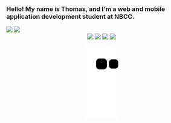 ### Hello! My name is Thomas, and I'm a web and mobile application development student at NBCC.

<div>
  <a href="https://github.com/thomasgraham18"></a>
  <img height="120em" src="https://github-readme-stats.vercel.app/api?username=thomasgraham18&show_icons=true&theme=github_dark&include_all_commits=true&count_private=true"/>
  <img height="120em" src="https://github-readme-stats.vercel.app/api/top-langs/?username=thomasgraham18&layout=compact&langs_count=7&theme=github_dark"/>
</div>

<div style="text-align:center">
  <a href="https://www.youtube.com/channel/UCiT5ZSmf53zcWzIPNPasJiQ" target="_blank"><img src="https://img.shields.io/badge/YouTube-FF0000?style=for-the-badge&logo=youtube&logoColor=white" target="_blank"></a>
  <a href="https://www.twitch.tv/idkbruhimhigh" target="_blank"><img src="https://img.shields.io/badge/Twitch-9146FF?style=for-the-badge&logo=twitch&logoColor=white" target="_blank"></a>
  <a href="https://discord.gg/dSDr2ypVC4" target="_blank"><img src="https://img.shields.io/badge/Discord-7289DA?style=for-the-badge&logo=discord&logoColor=white" target="_blank"></a>
  <a href = "mailto:thomas.graham18@outlook.com"><img src="https://img.shields.io/badge/-Gmail-%23333?style=for-the-badge&logo=gmail&logoColor=white" target="_blank"></a>

  ![Snake animation](https://github.com/rafaballerini/rafaballerini/blob/output/github-contribution-grid-snake.svg)

</div>

